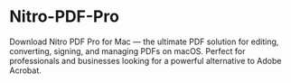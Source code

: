 # Nitro-PDF-Pro
Download Nitro PDF Pro for Mac — the ultimate PDF solution for editing, converting, signing, and managing PDFs on macOS. Perfect for professionals and businesses looking for a powerful alternative to Adobe Acrobat.
